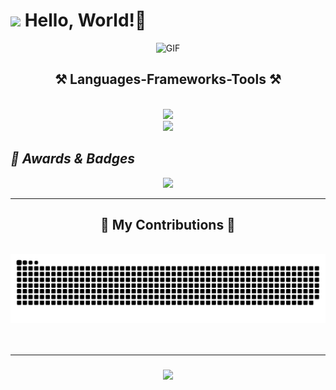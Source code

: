 # <img src="https://emojis.slackmojis.com/emojis/images/1531849430/4246/blob-sunglasses.gif?1531849430" width="30"/> Hello, World!👋

<div align="center">
    <img src="https://37.media.tumblr.com/c69c6c452293f56085b8ce7806b142a8/tumblr_mvllrg6fYl1rheqhwo1_500.gif" alt="GIF">
</div>

<h2 align="center">⚒️ Languages-Frameworks-Tools ⚒️</h2>
<br/>
<div align="center">
    <img src="https://skillicons.dev/icons?i=github" /><br>
    <img src="https://skillicons.dev/icons?i=python,mysql,powershell,powerbi" />
</div>

<h2><i>🏅 Awards &  Badges</i></h2>
<div align="center">
   <a href="https://www.credly.com/earner/earned/badge/d093ace3-a6fd-4e9d-a232-e343de0f48ac">
    <img height="200px" src="https://images.credly.com/size/680x680/images/0bf0f2da-a699-4c82-82e2-56dcf1f2e1c7/image.png">
   </a>
<br/>
<hr/>

<div align="center">
  <h2>🐍 My Contributions 🐍</h2>
  <br>
  <img alt="snake eating my contributions" src="https://raw.githubusercontent.com/salesp07/salesp07/output/github-contribution-grid-snake.svg" />
  <br/><br/><br/>
</div>

<hr/>

<h3 align="center">
    <img src="https://readme-typing-svg.herokuapp.com/?font=Righteous&size=25&center=true&vCenter=true&width=500&height=70&duration=4000&lines=Thanks+for+visiting!+✌️;+Shoot+me+a+message+on+Linkedin!;I'm+always+down+to+collab+:)">
</h3>

<br/>
